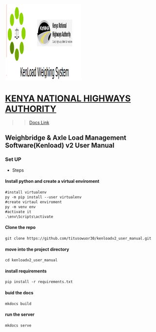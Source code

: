 <img src="./docs/assets/images/kenload.png" style="margin:opx;" width="250" height="250" />

# [KENYA NATIONAL HIGHWAYS AUTHORITY](https://kenha.co.ke)

>> [Docs Link](https://kenloadv2helpdocs.masterspace.co.ke)
## Weighbridge & Axle Load Management Software(Kenload) v2 User Manual

### Set UP

- Steps

#### Install python and create a virtual enviroment

```shell
#install virtualenv
py -m pip install --user virtualenv
#create virtaul enviroment
py -m venv env
#activate it
.\env\Scripts\activate
```

#### Clone the repo

```shell
git clone https://github.com/titusowuor30/kenloadv2_user_manual.git
```

#### move into the project directory

```shell
cd kenloadv2_user_manual
```

#### install requirements

```shell
pip install -r requirements.txt
```

#### buid the docs

```script
mkdocs build
```

#### run the server

```shell
mkdocs serve
```
